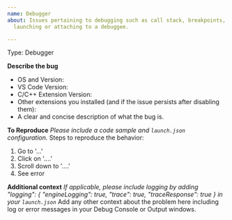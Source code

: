 ```yaml
---
name: Debugger
about: Issues pertaining to debugging such as call stack, breakpoints, watch window,
  launching or attaching to a debuggee.

---
```


Type: Debugger
<!----- Input information below ----->

<!--
**Prior to filing an issue, please review:**
- Existing issues at https://github.com/Microsoft/vscode-cpptools/issues
- Our documentation at https://code.visualstudio.com/docs/languages/cpp
- FAQs at https://code.visualstudio.com/docs/cpp/faq-cpp
-->

**Describe the bug**
- OS and Version:
- VS Code Version:
- C/C++ Extension Version:
- Other extensions you installed (and if the issue persists after disabling them):
- A clear and concise description of what the bug is.

**To Reproduce**
*Please include a code sample and `launch.json` configuration.*
Steps to reproduce the behavior:
1. Go to '...'
2. Click on '....'
3. Scroll down to '....'
4. See error

**Additional context**
*If applicable, please include logging by adding "logging": { "engineLogging": true, "trace": true, "traceResponse": true } in your `launch.json`*
Add any other context about the problem here including log or error messages in your Debug Console or Output windows.
